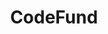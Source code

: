 ---
git: https://github.com/gitcoinco/codefund
logohandle: codefundio
slack: https://gitcoin.co/slack
sort: codefund
title: CodeFund
twitter: https://x.com/codefundio
website: https://www.codefund.io/
---
